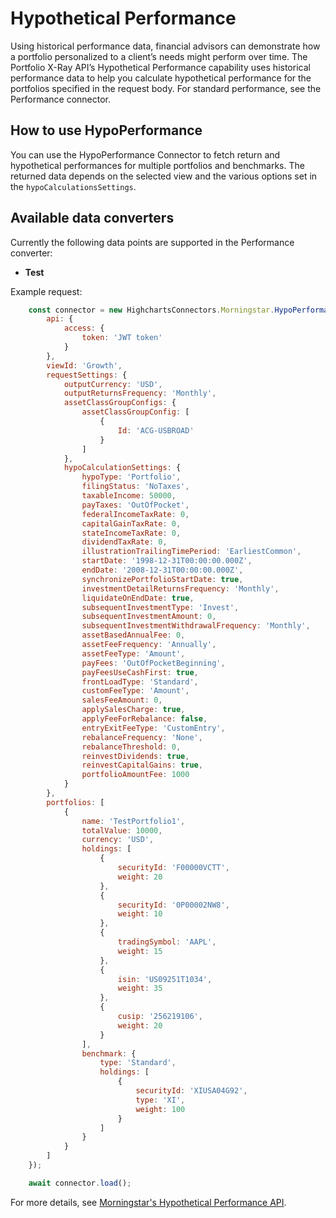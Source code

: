 # Hypothetical Performance

Using historical performance data, financial advisors can demonstrate how a portfolio personalized to a client’s needs might perform over time. The Portfolio X-Ray API’s Hypothetical Performance capability uses historical performance data to help you calculate hypothetical performance for the portfolios specified in the request body.
For standard performance, see the Performance connector.

## How to use HypoPerformance

You can use the HypoPerformance Connector to fetch return and hypothetical performances for multiple portfolios and benchmarks.
The returned data depends on the selected view and the various options set in the `hypoCalculationsSettings`.

## Available data converters

Currently the following data points are supported in the Performance converter:

- **Test**

Example request:

```js
    const connector = new HighchartsConnectors.Morningstar.HypoPerformanceConnector({
        api: {
            access: {
                token: 'JWT token'
            }
        },
        viewId: 'Growth',
        requestSettings: {
            outputCurrency: 'USD',
            outputReturnsFrequency: 'Monthly',
            assetClassGroupConfigs: {
                assetClassGroupConfig: [
                    {
                        Id: 'ACG-USBROAD'
                    }
                ]
            },
            hypoCalculationSettings: {
                hypoType: 'Portfolio',
                filingStatus: 'NoTaxes',
                taxableIncome: 50000,
                payTaxes: 'OutOfPocket',
                federalIncomeTaxRate: 0,
                capitalGainTaxRate: 0,
                stateIncomeTaxRate: 0,
                dividendTaxRate: 0,
                illustrationTrailingTimePeriod: 'EarliestCommon',
                startDate: '1998-12-31T00:00:00.000Z',
                endDate: '2008-12-31T00:00:00.000Z',
                synchronizePortfolioStartDate: true,
                investmentDetailReturnsFrequency: 'Monthly',
                liquidateOnEndDate: true,
                subsequentInvestmentType: 'Invest',
                subsequentInvestmentAmount: 0,
                subsequentInvestmentWithdrawalFrequency: 'Monthly',
                assetBasedAnnualFee: 0,
                assetFeeFrequency: 'Annually',
                assetFeeType: 'Amount',
                payFees: 'OutOfPocketBeginning',
                payFeesUseCashFirst: true,
                frontLoadType: 'Standard',
                customFeeType: 'Amount',
                salesFeeAmount: 0,
                applySalesCharge: true,
                applyFeeForRebalance: false,
                entryExitFeeType: 'CustomEntry',
                rebalanceFrequency: 'None',
                rebalanceThreshold: 0,
                reinvestDividends: true,
                reinvestCapitalGains: true,
                portfolioAmountFee: 1000
            }
        },
        portfolios: [
            {
                name: 'TestPortfolio1',
                totalValue: 10000,
                currency: 'USD',
                holdings: [
                    {
                        securityId: 'F00000VCTT',
                        weight: 20
                    },
                    {
                        securityId: '0P00002NW8',
                        weight: 10
                    },
                    {
                        tradingSymbol: 'AAPL',
                        weight: 15
                    },
                    {
                        isin: 'US09251T1034',
                        weight: 35
                    },
                    {
                        cusip: '256219106',
                        weight: 20
                    }
                ],
                benchmark: {
                    type: 'Standard',
                    holdings: [
                        {
                            securityId: 'XIUSA04G92',
                            type: 'XI',
                            weight: 100
                        }
                    ]
                }
            }
        ]
    });

    await connector.load();
```

For more details, see [Morningstar's Hypothetical Performance API].

[Morningstar's Hypothetical Performance API]: https://developer.morningstar.com/direct-web-services/documentation/direct-web-services/portfolio-analysis-americas/hypothetical-performance
